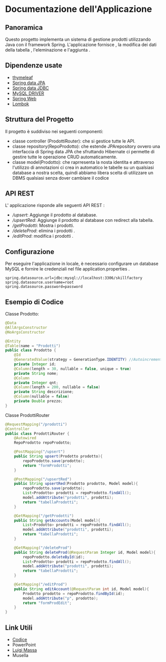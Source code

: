 
# Documentazione dell'Applicazione

## Panoramica

Questo progetto implementa un sistema di gestione prodotti utilizzando Java con il framework Spring. L'applicazione fornisce , la modifica dei dati della tabella , l'eleminazione e l'aggiunta .

## Dipendenze usate
- [thymeleaf](https://www.thymeleaf.org/)
- [Spring data JPA](https://spring.io/projects/spring-data-jpa)
- [Spring data JDBC](https://spring.io/projects/spring-data-jdbc)
- [MySQL DRIVER](https://spring.io/guides/gs/accessing-data-mysql)
- [Spring Web](https://spring.io/projects/spring-ws)
- [Lombok](https://projectlombok.org/)

## Struttura del Progetto

Il progetto è suddiviso nei seguenti componenti:

- classe controller (ProdottiRouter): che si gestice tutte le API.
- classe repository(RepoProdotto): che estende JPArepository ovvero una interfaccia di Spring data JPA che sfruttando Hibernate ci permette di gestire tutte le operazione CRUD automaticamente.
- classe model(Prodotto): che raprresenta la nosta identita e attraverso l'utilizzo di annotazioni ci crea in automatico le tabelle su un qualsiasi database a nostra scelta, quindi abbiamo libera scelta di utilizzare un DBMS qualsiasi senza dover cambiare il codice

## API REST

L' applicazione risponde alle seguenti API REST :

- */upsert*: Aggiunge il prodotto al database.
- */upsertRed*: Aggiunge il prodotto al database con redirect alla tabella.
- */getProdotti*: Mostra i prodotti.
- */deleteProd*: elimina i prodotti .
- */editProd*: modifica i prodotti .

## Configurazione

Per eseguire l'applicazione in locale, è necessario configurare un database MySQL e fornire le credenziali nel file application.properties .

~~~
spring.datasource.url=jdbc:mysql://localhost:3306/skillfactory
spring.datasource.username=root
spring.datasource.password=password
~~~

## Esempio di Codice

Classe Prodotto:
```java
@Data
@AllArgsConstructor
@NoArgsConstructor

@Entity
@Table(name = "Prodotti")
public class Prodotto {
    @Id
    @GeneratedValue(strategy = GenerationType.IDENTITY) //Autoincrementa
    private Integer id;
    @Column(length = 30, nullable = false, unique = true)
    private String nome;
    @Column
    private Integer qnt;
    @Column(length = 200, nullable = false)
    private String descrizione;
    @Column(nullable = false)
    private Double prezzo;
}
```
Classe ProdottiRouter
```java
@RequestMapping("/prodotti")
@Controller
public class ProdottiRouter {
    @Autowired
    RepoProdotto repoProdotto;

    @PostMapping("/upsert")
    public String upsert(Prodotto prodotto){
        repoProdotto.save(prodotto);
        return "formProdotti";
    }

    @PostMapping("/upsertRed")
    public String upsertRed(Prodotto prodotto, Model model){
        repoProdotto.save(prodotto);
        List<Prodotto> prodotti = repoProdotto.findAll();
        model.addAttribute("prodotti", prodotti);
        return "tabellaProdotti";
    }

    @GetMapping("/getProdotti")
    public String getAccounts(Model model){
        List<Prodotto> prodotti = repoProdotto.findAll();
        model.addAttribute("prodotti", prodotti);
        return "tabellaProdotti";
    }

    @GetMapping("/deleteProd")
    public String deleteProd(@RequestParam Integer id, Model model){
        repoProdotto.deleteById(id);
        List<Prodotto> prodotti = repoProdotto.findAll();
        model.addAttribute("prodotti", prodotti);
        return "tabellaProdotti";
    }

    @GetMapping("/editProd")
    public String editAccount(@RequestParam int id, Model model){
        Prodotto prodotto = repoProdotto.findById(id);
        model.addAttribute("p", prodotto);
        return "formProdEdit";
    }
}
```
## Link Utili

- [Codice](https://github.com/GGNado/SkillFactoryProdotto/tree/main)
- PowerPoint
- [Luigi Massa](https://www.instagram.com/just.luii_/)
- Musella
